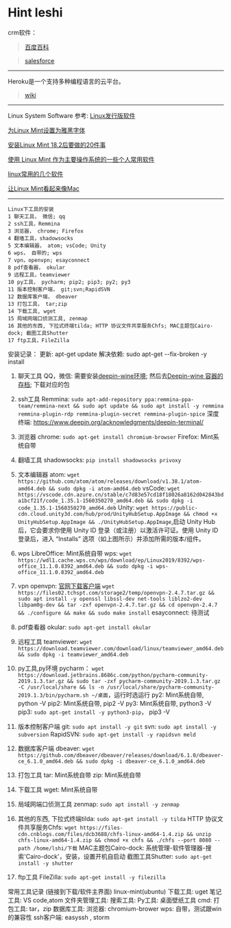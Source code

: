 # Hint leshi
crm软件：
> [百度百科](https://baike.baidu.com/item/crm%E8%BD%AF%E4%BB%B6)

> [salesforce](https://www.salesforce.com/cn/?ir=1)

---
Heroku是一个支持多种编程语言的云平台。
> [wiki](https://zh.wikipedia.org/w/index.php?title=Heroku&redirect=no)

---

Linux System Software 参考:
[Linux发行版软件](https://www.lulinux.com/archives/2787)

[为Linux Mint设置为雅黑字体](https://blog.csdn.net/wangrui1573/article/details/81973919)

[安装Linux Mint 18.2后要做的20件事](https://www.cnblogs.com/xcb0730/p/9286708.html)

[使用 Linux Mint 作为主要操作系统的一些个人常用软件](https://www.cnblogs.com/xiaoshen666/p/10916857.html)

[linux常用的几个软件](https://www.cnblogs.com/dcb3688/p/4607976.html)

[让Linux Mint看起来像Mac](https://imcn.me/html/y2018/33686.html)


---
```
Linux下工具的安装
1 聊天工具， 微信; qq
2 ssh工具，Remmina
3 浏览器， chrome; Firefox
4 翻墙工具，shadowsocks
5 文本编辑器， atom; vsCode; Unity
6 wps， 自带的; wps
7 vpn，openvpn; esayconnect
8 pdf查看器， okular
9 远程工具，teamviewer
10 py工具， pycharm; pip2; pip3; py2; py3
11 版本控制客户端， git;svn;RapidSVN
12 数据库客户端， dbeaver
13 打包工具， tar;zip
14 下载工具, wget
15 局域网端口侦测工具, zenmap
16 其他的东西, 下拉式终端tilda; HTTP 协议文件共享服务Chfs; MAC主题包Cairo-dock; 截图工具Shutter
17 ftp工具，FileZilla
```

安装记录：
更新: apt-get update
解决依赖: sudo apt-get --fix-broken -y install
1. 聊天工具
QQ，微信: 需要安装[deepin-wine环境](https://github.com/wszqkzqk/deepin-wine-ubuntu);
然后去[Deepin-wine 容器的存档](https://gitee.com/wszqkzqk/deepin-wine-containers-for-ubuntu/);
下载对应的包

2. ssh工具
Remmina: `sudo apt-add-repository ppa:remmina-ppa-team/remmina-next && sudo apt update && sudo apt install -y remmina remmina-plugin-rdp remmina-plugin-secret remmina-plugin-spice`
深度终端: https://www.deepin.org/acknowledgments/deepin-terminal/


3. 浏览器
chrome: `sudo apt-get install chromium-browser`
Firefox: Mint系统自带

4. 翻墙工具
shadowsocks: `pip install shadowsocks privoxy`

5. 文本编辑器
atom: `wget https://github.com/atom/atom/releases/download/v1.38.1/atom-amd64.deb && sudo dpkg -i atom-amd64.deb`
vsCode: `wget https://vscode.cdn.azure.cn/stable/c7d83e57cd18f18026a8162d042843bda1bcf21f/code_1.35.1-1560350270_amd64.deb && sudo dpkg -i code_1.35.1-1560350270_amd64.deb`
Unity: `wget https://public-cdn.cloud.unity3d.com/hub/prod/UnityHubSetup.AppImage && chmod +x UnityHubSetup.AppImage && ./UnityHubSetup.AppImage`,启动 Unity Hub 后，它会要求你使用 Unity ID 登录（或注册）以激活许可证。使用 Unity ID 登录后，进入 “Installs” 选项（如上图所示）并添加所需的版本/组件。

6. wps
LibreOffice: Mint系统自带
wps: `wget https://wdl1.cache.wps.cn/wps/download/ep/Linux2019/8392/wps-office_11.1.0.8392_amd64.deb && sudo dpkg -i wps-office_11.1.0.8392_amd64.deb`

7. vpn
openvpn: [官网下载客户端](https://www.techspot.com/downloads/5182-openvpn.html) `wget https://files02.tchspt.com/storage2/temp/openvpn-2.4.7.tar.gz && sudo apt install -y openssl libssl-dev net-tools liblzo2-dev libpam0g-dev && tar -zxf openvpn-2.4.7.tar.gz && cd openvpn-2.4.7 && ./configure && make && sudo make install`
esayconnect: 待测试

8. pdf查看器
okular: `sudo apt-get install okular`

9. 远程工具
teamviewer: `wget https://download.teamviewer.com/download/linux/teamviewer_amd64.deb && sudo dpkg -i teamviewer_amd64.deb`

10. py工具,py环境
pycharm： `wget https://download.jetbrains.8686c.com/python/pycharm-community-2019.1.3.tar.gz && sudo tar -zxf pycharm-community-2019.1.3.tar.gz -C /usr/local/share && ls -n /usr/local/share/pycharm-community-2019.1.3/bin/pycharm.sh ~/桌面`，运行时选运行
py2: Mint系统自带, python -V
pip2: Mint系统自带, pip2 -V
py3: Mint系统自带, python3 -V
pip3: `sudo apt-get install -y python3-pip`， pip3 -V

11. 版本控制客户端
git: `sudo apt install -y git`
svn: `sudo apt install -y subversion`
RapidSVN: `sudo apt-get install -y rapidsvn meld`

12. 数据库客户端
dbeaver: `wget https://github.com/dbeaver/dbeaver/releases/download/6.1.0/dbeaver-ce_6.1.0_amd64.deb && sudo dpkg -i dbeaver-ce_6.1.0_amd64.deb`

13. 打包工具
tar: Mint系统自带
zip: Mint系统自带

14. 下载工具
wget: Mint系统自带

15. 局域网端口侦测工具
zenmap: `sudo apt install -y zenmap`

16. 其他的东西,
下拉式终端tilda: `sudo apt-get install -y tilda`
HTTP 协议文件共享服务Chfs: `wget https://files-cdn.cnblogs.com/files/dcb3688/chfs-linux-amd64-1.4.zip && unzip chfs-linux-amd64-1.4.zip && chmod +x chfs && ./chfs --port 8080 --path /home/lshi/下载`
MAC主题包Cairo-dock: 系统管理-软件管理器-搜索'Cairo-dock'，安装，设置开机自启动
截图工具Shutter: `sudo apt-get install -y shutter`

17. ftp工具
FileZilla: `sudo apt-get install -y filezilla`

常用工具记录
(链接到下载/软件主界面)
linux-mint(ubuntu)
下载工具: uget
笔记工具: VS code,atom
文件夹管理工具:
搜索工具:
Py工具:
桌面壁纸工具
cmd:
打包工具: tar，zip
数据库工具:
浏览器: chromium-brower
wps: 自带，测试跟win的兼容性
ssh客户端: easyssh
, storm
